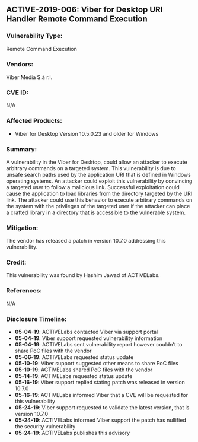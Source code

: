 ## ACTIVE-2019-006: Viber for Desktop URI Handler Remote Command Execution

### Vulnerability Type:
Remote Command Execution

### Vendors:
Viber Media S.à r.l.

### CVE ID:
N/A

### Affected Products:
- Viber for Desktop Version 10.5.0.23 and older for Windows


### Summary:
A vulnerability in the Viber for Desktop, could allow an attacker to execute arbitrary commands on a targeted system. This vulnerability is due to unsafe search paths used by the application URI that is defined in Windows operating systems. An attacker could exploit this vulnerability by convincing a targeted user to follow a malicious link. Successful exploitation could cause the application to load libraries from the directory targeted by the URI link. The attacker could use this behavior to execute arbitrary commands on the system with the privileges of the targeted user if the attacker can place a crafted library in a directory that is accessible to the vulnerable system.

### Mitigation:
The vendor has released a patch in version 10.7.0 addressing this vulnerability.

### Credit:
This vulnerability was found by Hashim Jawad of ACTIVELabs.

### References:
N/A

### Disclosure Timeline:
- **05-04-19**: ACTIVELabs contacted Viber via support portal
- **05-04-19**: Viber support requested vulnerability information
- **05-04-19**: ACTIVELabs sent vulnerability report however couldn't to share PoC files with the vendor
- **05-06-19**: ACTIVELabs requested status update
- **05-10-19**: Viber support suggested other means to share PoC files
- **05-10-19**: ACTIVELabs shared PoC files with the vendor
- **05-14-19**: ACTIVELabs requested status update
- **05-16-19**: Viber support replied stating patch was released in version 10.7.0
- **05-16-19**: ACTIVELabs informed Viber that a CVE will be requested for this vulnerability
- **05-24-19**: Viber support requested to validate the latest version, that is version 10.7.0
- **05-24-19**: ACTIVELabs informed Viber support the patch has nullified the security vulnerability
- **05-24-19**: ACTIVELabs publishes this advisory
